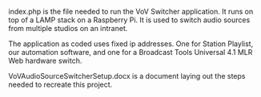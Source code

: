 index.php is the file needed to run the VoV Switcher application.  It runs on top of a LAMP stack on a Raspberry Pi.  It is used to switch audio sources from multiple studios on an intranet.

The application as coded uses fixed ip addresses.  One for Station Playlist, our automation software, and one for a Broadcast Tools Universal 4.1 MLR Web hardware switch.

VoVAudioSourceSwitcherSetup.docx is a document laying out the steps needed to recreate this project.
